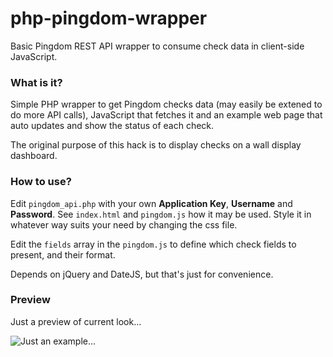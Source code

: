 php-pingdom-wrapper
===================

Basic Pingdom REST API wrapper to consume check data in client-side JavaScript.

### What is it?

Simple PHP wrapper to get Pingdom checks data (may easily be extened to do more API calls), JavaScript that fetches it and an example web page that auto updates and show the status of each check.

The original purpose of this hack is to display checks on a wall display dashboard.

### How to use?

Edit `pingdom_api.php` with your own **Application Key**, **Username** and **Password**. See `index.html` and `pingdom.js` how it may be used. Style it in whatever way suits your need by changing the css file.

Edit the `fields` array in the `pingdom.js` to define which check fields to present, and their format.

Depends on jQuery and DateJS, but that's just for convenience.

### Preview

Just a preview of current look...

![Just an example...](https://github.com/stpe/php-pingdom-wrapper/raw/master/demo/preview.png "php-pingdom-wrapper preview")